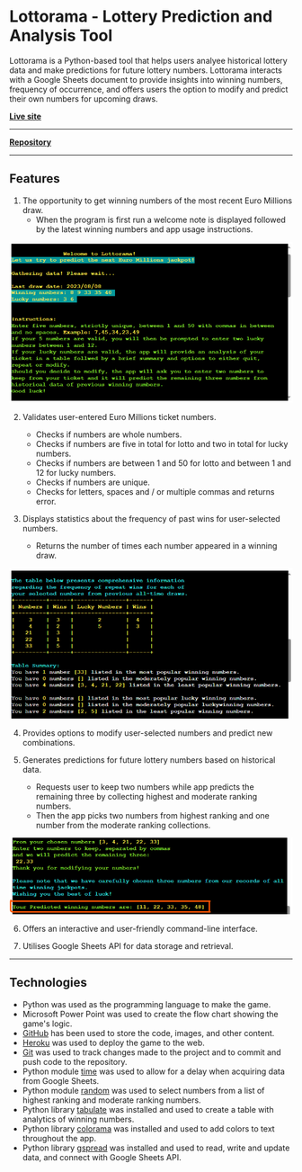 # Lottorama - Lottery Prediction and Analysis Tool

Lottorama is a Python-based tool that helps users analyee historical lottery data and make predictions for future lottery numbers. Lottorama interacts with a Google Sheets document to provide insights into winning numbers, frequency of occurrence, and offers users the option to modify and predict their own numbers for upcoming draws.

**[Live site](https://lottorama-d338fc131061.herokuapp.com/)**

------------------------------------------------------------------

**[Repository](https://github.com/jjsemaan/lottorama/)**

------------------------------------------------------------------

## Features

1. The opportunity to get winning numbers of the most recent Euro Millions draw.
    - When the program is first run a welcome note is displayed followed by the latest winning numbers and app usage instructions.

![Welcome](assets/images/welcome.png)

2. Validates user-entered Euro Millions ticket numbers.
    - Checks if numbers are whole numbers.
    - Checks if numbers are five in total for lotto and two in total for lucky numbers.
    - Checks if numbers are between 1 and 50 for lotto and between 1 and 12 for lucky numbers.
    - Checks if numbers are unique.
    - Checks for letters, spaces and / or multiple commas and returns error.

3. Displays statistics about the frequency of past wins for user-selected numbers.
    - Returns the number of times each number appeared in a winning draw.

![Statistics](assets/images/stats.png)

4. Provides options to modify user-selected numbers and predict new combinations.

5. Generates predictions for future lottery numbers based on historical data.
    - Requests user to keep two numbers while app predicts the remaining three by collecting highest and moderate ranking numbers.
    - Then the app picks two numbers from highest ranking and one number from the moderate ranking collections.

![Prediction](assets/images/predict.png)

6. Offers an interactive and user-friendly command-line interface.

7. Utilises Google Sheets API for data storage and retrieval.

------------------------------------------------------------------

## Technologies

* Python was used as the programming language to make the game.
* Microsoft Power Point was used to create the flow chart showing the game's logic.
* [GitHub](https://github.com/) has been used to store the code, images, and other content. 
* [Heroku](https://dashboard.heroku.com/apps) was used to deploy the game to the web.
* [Git](https://git-scm.com/) was used to track changes made to the project and to commit and push code to the repository.
* Python module [time](https://docs.python.org/3/library/time.html) was used to allow for a delay when acquiring data from Google Sheets. 
* Python module [random](https://docs.python.org/3/library/random.html) was used to select numbers from a list of highest ranking and moderate ranking numbers. 
* Python library [tabulate](https://pypi.org/project/tabulate/) was installed and used to create a table with analytics of winning numbers.
* Python library [colorama](https://pypi.org/project/colorama/) was installed and used to add colors to text throughout the app.
* Python library [gspread](https://pypi.org/project/gspread/) was installed and used to read, write and update data, and connect with Google Sheets API.